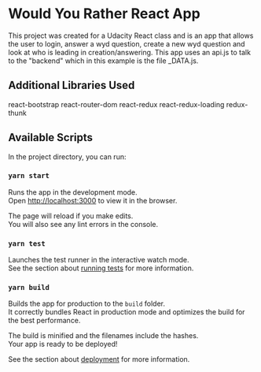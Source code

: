 # Would You Rather React App

This project was created for a Udacity React class and is an app that allows the user to login, answer a wyd question, create a new wyd question and look at who is leading in creation/answering.
This app uses an api.js to talk to the "backend" which in this example is the file _DATA.js.

## Additional Libraries Used
react-bootstrap
react-router-dom
react-redux
react-redux-loading
redux-thunk




## Available Scripts

In the project directory, you can run:

### `yarn start`

Runs the app in the development mode.\
Open [http://localhost:3000](http://localhost:3000) to view it in the browser.

The page will reload if you make edits.\
You will also see any lint errors in the console.

### `yarn test`

Launches the test runner in the interactive watch mode.\
See the section about [running tests](https://facebook.github.io/create-react-app/docs/running-tests) for more information.

### `yarn build`

Builds the app for production to the `build` folder.\
It correctly bundles React in production mode and optimizes the build for the best performance.

The build is minified and the filenames include the hashes.\
Your app is ready to be deployed!

See the section about [deployment](https://facebook.github.io/create-react-app/docs/deployment) for more information.


